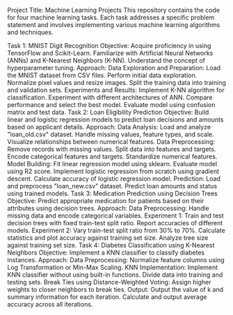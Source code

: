 Project Title: Machine Learning Projects
This repository contains the code for four machine learning tasks. Each task addresses a specific problem statement and involves implementing various machine learning algorithms and techniques.

Task 1: MNIST Digit Recognition
Objective:
Acquire proficiency in using TensorFlow and Scikit-Learn.
Familiarize with Artificial Neural Networks (ANNs) and K-Nearest Neighbors (K-NN).
Understand the concept of hyperparameter tuning.
Approach:
Data Exploration and Preparation:
Load the MNIST dataset from CSV files.
Perform initial data exploration.
Normalize pixel values and resize images.
Split the training data into training and validation sets.
Experiments and Results:
Implement K-NN algorithm for classification.
Experiment with different architectures of ANN.
Compare performance and select the best model.
Evaluate model using confusion matrix and test data.
Task 2: Loan Eligibility Prediction
Objective:
Build linear and logistic regression models to predict loan decisions and amounts based on applicant details.
Approach:
Data Analysis:
Load and analyze "loan_old.csv" dataset.
Handle missing values, feature types, and scale.
Visualize relationships between numerical features.
Data Preprocessing:
Remove records with missing values.
Split data into features and targets.
Encode categorical features and targets.
Standardize numerical features.
Model Building:
Fit linear regression model using sklearn.
Evaluate model using R2 score.
Implement logistic regression from scratch using gradient descent.
Calculate accuracy of logistic regression model.
Prediction:
Load and preprocess "loan_new.csv" dataset.
Predict loan amounts and status using trained models.
Task 3: Medication Prediction using Decision Trees
Objective:
Predict appropriate medication for patients based on their attributes using decision trees.
Approach:
Data Preprocessing:
Handle missing data and encode categorical variables.
Experiment 1:
Train and test decision trees with fixed train-test split ratio.
Report accuracies of different models.
Experiment 2:
Vary train-test split ratio from 30% to 70%.
Calculate statistics and plot accuracy against training set size.
Analyze tree size against training set size.
Task 4: Diabetes Classification using K-Nearest Neighbors
Objective:
Implement a KNN classifier to classify diabetes instances.
Approach:
Data Preprocessing:
Normalize feature columns using Log Transformation or Min-Max Scaling.
KNN Implementation:
Implement KNN classifier without using built-in functions.
Divide data into training and testing sets.
Break Ties using Distance-Weighted Voting:
Assign higher weights to closer neighbors to break ties.
Output:
Output the value of k and summary information for each iteration.
Calculate and output average accuracy across all iterations.

